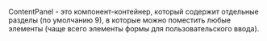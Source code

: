ContentPanel - это компонент-контейнер, который содержит отдельные разделы (по умолчанию 9), в которые можно поместить любые элементы (чаще всего элементы формы для пользовательского ввода).
